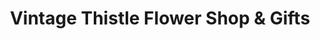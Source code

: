 ---
title: "Vintage Thistle Flower Shop & Gifts"
url: /stettler/vintage-thistle-flower-shop-and-gifts/
shop: florist
---